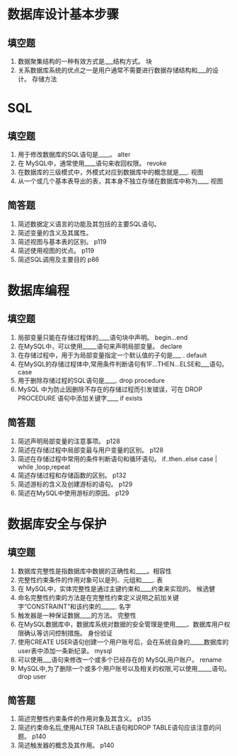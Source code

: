 # 数据库设计基本步骤

## 填空题
1. 数据聚集结构的一种有效方式是___结构方式。 块
2. 关系数据库系统的优点之一是用户通常不需要进行数据存储结构和___的设计。  存储方法



# SQL
## 填空题
1. 用于修改数据库的SQL语句是____。 alter
2. 在 MySQL中，通常使用____语句来收回权限。 revoke
4. 在数据库的三级模式中，外模式对应到数据库中的概念就是___. 视图
5. 从一个或几个基本表导出的表，其本身不独立存储在数据库中称为____ 视图
## 简答题
1. 简述数据定义语言的功能及其包括的主要SQL语句。
2. 简述变量的含义及其属性。
3. 简述视图与基本表的区别。 p119
4. 简述使用视图的优点。 p119
5. 简述SQL调用及主要目的  p86
   
# 数据库编程
## 填空题
1. 局部变量只能在存储过程体的____语句块中声明。 begin...end
2. 在MySQL中，可以使用_____语句来声明局部变量。 declare
3. 在存储过程中，用于为局部变量指定一个默认值的子句是___ . default
4. 在MySQL的存储过程体中,常用条件判断语句有1F...THEN...ELSE和___语句。 case
5. 用于删除存储过程的SQL语句是____. drop procedure
6. MySQL 中为防止因删除不存在的存储过程而引发错误，可在 DROP PROCEDURE 语句中添加关键字____ if exists
## 简答题
1. 简述声明局部变量的注意事项。 p128
2. 简述在存储过程中局部变最与用户变量的区别。 p128
3. 简述在存储过程中常用的条件判断语句和循环语句。
    if..then..else case | while ,loop,repeat
5. 简述存储过程和存储函数的区别。 p132
6. 简述游标的含义及创建游标的语句。 p129
7. 简述在MySQL中使用游标的原因。 p129


# 数据库安全与保护 
 ## 填空题
1. 数据库完整性是指数据库中数据的正确性和____。相容性
2. 完整性约束条件的作用对象可以是列、元组和____. 表
3. 在 MySQL中，实体完整性是通过主键约束和____约束来实现的。 候选健
4. 命名完整性约束的方法是在完整性约束定义说明之前加关键字“CONSTRAINT”和该约束的_____. 名字
5. 触发器是一种保证数据____的方法。 完整性
6. 在MySQL数据库中，数据库系统对数据的安全管理是使用____、数据库用户权限确认等访问控制措施。 身份验证
7. 使用CREATE USER语句创建一个用户账号后，会在系统自身的_____数据库的user表中添加一条新纪录。 mysql
8. 可以使用___语句来修改一个或多个已经存在的 MySQL用户账户。  rename
9. MySQL中,为了删除一个或多个用户账号以及相关的权限,可以使用_____语句。drop user

## 简答题
1. 简述完整性约束条件的作用对象及其含义。  p135
2. 简述约束命名后,使用ALTER TABLE语句和DROP TABLE语句应该注意的问题。 p140
3. 简述触发器的概念及其作用。 p140





 






   
